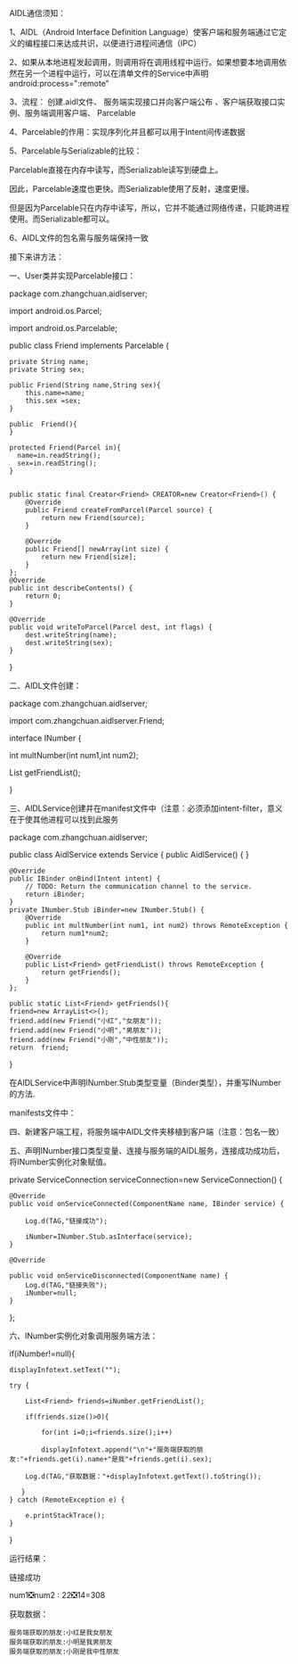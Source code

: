 AIDL通信须知：

1、AIDL（Android Interface Definition Language）使客户端和服务端通过它定义的编程接口来达成共识，以便进行进程间通信（IPC）

2、如果从本地进程发起调用，则调用将在调用线程中运行。如果想要本地调用依然在另一个进程中运行，可以在清单文件的Service中声明android:process=":remote”

3、流程： 创建.aidl文件、 服务端实现接口并向客户端公布 、客户端获取接口实例、服务端调用客户端、 Parcelable

4、Parcelable的作用：实现序列化并且都可以用于Intent间传递数据

5、Parcelable与Serializable的比较：

Parcelable直接在内存中读写，而Serializable读写到硬盘上。

因此，Parcelable速度也更快。而Serializable使用了反射，速度更慢。

但是因为Parcelable只在内存中读写，所以，它并不能通过网络传递，只能跨进程使用。而Serializable都可以。

6、AIDL文件的包名需与服务端保持一致

接下来讲方法：

一、User类并实现Parcelable接口：

package com.zhangchuan.aidlserver;

import android.os.Parcel;

import android.os.Parcelable;

public class Friend  implements Parcelable {

    private String name;
    private String sex;
    
    public Friend(String name,String sex){
        this.name=name;
        this.sex =sex;
    }

    public  Friend(){
    }

    protected Friend(Parcel in){
      name=in.readString();
      sex=in.readString();
    }


    public static final Creator<Friend> CREATOR=new Creator<Friend>() {
        @Override
        public Friend createFromParcel(Parcel source) {
            return new Friend(source);
        }

        @Override
        public Friend[] newArray(int size) {
            return new Friend[size];
        }
    };
    @Override
    public int describeContents() {
        return 0;
    }

    @Override
    public void writeToParcel(Parcel dest, int flags) {
        dest.writeString(name);
        dest.writeString(sex);
    }
}

二、AIDL文件创建：

package com.zhangchuan.aidlserver;

import com.zhangchuan.aidlserver.Friend;

interface INumber {

 int multNumber(int num1,int num2);
 
 List<Friend> getFriendList();
    
}

三、AIDLService创建并在manifest文件中（注意：必须添加intent-filter，意义在于使其他进程可以找到此服务

package com.zhangchuan.aidlserver;


public class AidlService extends Service {
    public AidlService() {
    }

    @Override
    public IBinder onBind(Intent intent) {
        // TODO: Return the communication channel to the service.
        return iBinder;
    }
    private INumber.Stub iBinder=new INumber.Stub() {
        @Override
        public int multNumber(int num1, int num2) throws RemoteException {
            return num1*num2;
        }

        @Override
        public List<Friend> getFriendList() throws RemoteException {
            return getFriends();
        }
    };
    
    public static List<Friend> getFriends(){
    friend=new ArrayList<>();
    friend.add(new Friend("小红","女朋友"));
    friend.add(new Friend("小明","男朋友"));
    friend.add(new Friend("小刚","中性朋友"));
    return  friend;
}

 


在AIDLService中声明INumber.Stub类型变量（Binder类型），并重写INumber 的方法.

manifests文件中：

<service
    android:name=".AidlService"
    android:enabled="true"
    android:exported="true"
    android:process=":remote">
    <intent-filter>
        <action android:name="service.jisuan"/>
    </intent-filter>
</service>

四、新建客户端工程，将服务端中AIDL文件夹移植到客户端（注意：包名一致）

五、声明INumber接口类型变量、连接与服务端的AIDL服务，连接成功成功后，将INumber实例化对象赋值。

private ServiceConnection serviceConnection=new ServiceConnection() {

    @Override
    public void onServiceConnected(ComponentName name, IBinder service) {
    
        Log.d(TAG,"链接成功");
        
        iNumber=INumber.Stub.asInterface(service);
    }

    @Override
    
    public void onServiceDisconnected(ComponentName name) {
        Log.d(TAG,"链接失败");
        iNumber=null;
    }
};

六、INumber实例化对象调用服务端方法：

if(iNumber!=null){

    displayInfotext.setText("");
    
    try {
    
        List<Friend> friends=iNumber.getFriendList();
        
        if(friends.size()>0){
        
            for(int i=0;i<friends.size();i++)
            
            displayInfotext.append("\n"+"服务端获取的朋友:"+friends.get(i).name+"是我"+friends.get(i).sex);
        
        Log.d(TAG,"获取数据："+displayInfotext.getText().toString());
       
       }
    } catch (RemoteException e) {
    
        e.printStackTrace();
    }
}

运行结果：

链接成功

num1❎num2 : 22❎14=308

获取数据：

    服务端获取的朋友:小红是我女朋友
    服务端获取的朋友:小明是我男朋友
    服务端获取的朋友:小刚是我中性朋友






